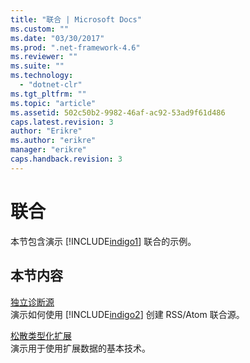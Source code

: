 ```yaml
---
title: "联合 | Microsoft Docs"
ms.custom: ""
ms.date: "03/30/2017"
ms.prod: ".net-framework-4.6"
ms.reviewer: ""
ms.suite: ""
ms.technology: 
  - "dotnet-clr"
ms.tgt_pltfrm: ""
ms.topic: "article"
ms.assetid: 502c50b2-9982-46af-ac92-53ad9f61d486
caps.latest.revision: 3
author: "Erikre"
ms.author: "erikre"
manager: "erikre"
caps.handback.revision: 3
---
```

# 联合
本节包含演示 [!INCLUDE[indigo1](../../../../includes/indigo1-md.md)] 联合的示例。  
  
## 本节内容  
 [独立诊断源](../../../../docs/framework/wcf/samples/stand-alone-diagnostics-feed-sample.md)  
 演示如何使用 [!INCLUDE[indigo2](../../../../includes/indigo2-md.md)] 创建 RSS\/Atom 联合源。  
  
 [松散类型化扩展](../../../../docs/framework/wcf/samples/loosely-typed-extensions-sample.md)  
 演示用于使用扩展数据的基本技术。